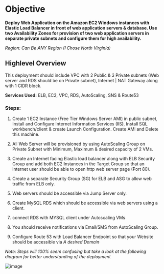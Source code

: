 # **Objective** 
**Deploy Web Application on the Amazon EC2 Windows instances with Elastic Load Balancer in front of web application servers & database. Use two Availability Zones for provision of two web application servers in separate private subnets and configure them for high availability.**

*Region: Can Be ANY Region (I Chose North Virginia)*

## Highlevel Overview

This deployment should include VPC with 2 Public & 3 Private subnets (Web server and RDS should be on Private subnet), Internet | NAT Gateway along with 1 CIDR block.

**Services Used:** ELB, EC2, VPC, RDS, AutoScaling, SNS & Route53

### Steps:

1. Create 1 EC2 Instance (Free Tier Windows Server AMI) in public subnet, Install and Configure Internet Information Services (IIS), Install SQL workbench/client & create Launch Configuration. Create AMI and Delete this machine.

2. All Web Server will be provisioned by using AutoScaling Group on Private Subnet with Minimum, Maximum & desired capacity of 2 VMs.

3. Create an Internet facing Elastic load balancer along with ELB Security Group and add both EC2 Instances in the Target Group so that an internet user should be able to open http web server page (Port 80).

4. Create a separate Security Group (SG) for ELB and ASG to allow web traffic from ELB only.

5. Web servers should be accessible via Jump Server only.

6. Create MySQL RDS which should be accessible via web servers using a client. 

7. connect RDS with MYSQL client under Autoscaling VMs

8. You should receive notifications via Email/SMS from AutoScaling Group.

9. Configure Route 53 with Load Balancer Endpoint so that your Website should be accessible via *A desired Domain*

*Note: Steps will 100% seem confusing but take a look at the following diagram for better understanding of the deployment*

![image](https://user-images.githubusercontent.com/103689781/189547218-c9203616-bff1-429c-9796-39f6d9de16b1.png)



